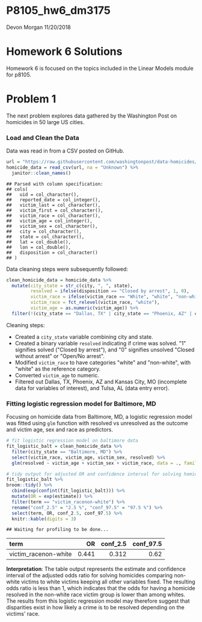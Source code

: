 P8105\_hw6\_dm3175
================
Devon Morgan
11/20/2018

Homework 6 Solutions
====================

Homework 6 is focused on the topics included in the Linear Models module for p8105.

Problem 1
=========

The next problem explores data gathered by the Washington Post on homicides in 50 large US cities.

### Load and Clean the Data

Data was read in from a CSV posted on GitHub.

``` r
url = "https://raw.githubusercontent.com/washingtonpost/data-homicides/master/homicide-data.csv"
homicide_data = read_csv(url, na = "Unknown") %>% 
  janitor::clean_names() 
```

    ## Parsed with column specification:
    ## cols(
    ##   uid = col_character(),
    ##   reported_date = col_integer(),
    ##   victim_last = col_character(),
    ##   victim_first = col_character(),
    ##   victim_race = col_character(),
    ##   victim_age = col_integer(),
    ##   victim_sex = col_character(),
    ##   city = col_character(),
    ##   state = col_character(),
    ##   lat = col_double(),
    ##   lon = col_double(),
    ##   disposition = col_character()
    ## )

Data cleaning steps were subsequently followed:

``` r
clean_homicide_data = homicide_data %>% 
  mutate(city_state = str_c(city, ", ", state),
         resolved = ifelse(disposition == "Closed by arrest", 1, 0),
         victim_race = ifelse(victim_race == "White", "white", "non-white"),
         victim_race = fct_relevel(victim_race, "white"),
         victim_age = as.numeric(victim_age)) %>% 
  filter(!(city_state == "Dallas, TX" | city_state == "Phoenix, AZ" | city_state == "Kansas City, MO" | city_state == "Tulsa, AL"))
```

Cleaning steps:

-   Created a `city_state` variable combining city and state.
-   Created a binary variable `resolved` indicating if crime was solved. "1" signifies solved ("Closed by arrest"), and "0" signifies unsolved "Closed without arrest" or "Open/No arrest".
-   Modified `victim_race` to have categories "white" and "non-white", with "white" as the reference category.
-   Converted `victim_age` to numeric.
-   Filtered out Dallas, TX, Phoenix, AZ and Kansas City, MO (incomplete data for variables of interest), and Tulsa, AL (data entry error).

### Fitting logistic regression model for Baltimore, MD

Focusing on homicide data from Baltimore, MD, a logistic regression model was fitted using `glm` function with resolved vs unresolved as the outcome and victim age, sex and race as predictors.

``` r
# fit logistic regression model on baltimore data
fit_logistic_balt = clean_homicide_data %>% 
  filter(city_state == "Baltimore, MD") %>% 
  select(victim_race, victim_age, victim_sex, resolved) %>% 
  glm(resolved ~ victim_age + victim_sex + victim_race, data = ., family = binomial()) 

# tidy output for adjusted OR and confidence interval for solving homicides comparing non-white victims to white victims keeping all other variables fixed
fit_logistic_balt %>% 
broom::tidy() %>% 
  cbind(exp(confint(fit_logistic_balt))) %>% 
  mutate(OR = exp(estimate)) %>%
  filter(term == "victim_racenon-white") %>% 
  rename("conf_2.5" = "2.5 %", "conf_97.5" = "97.5 %") %>% 
  select(term, OR, conf_2.5, conf_97.5) %>% 
  knitr::kable(digits = 3)
```

    ## Waiting for profiling to be done...

| term                  |     OR|  conf\_2.5|  conf\_97.5|
|:----------------------|------:|----------:|-----------:|
| victim\_racenon-white |  0.441|      0.312|        0.62|

**Interpretation**: The table output represents the estimate and confidence interval of the adjusted odds ratio for solving homicides comparing non-white victims to white victims keeping all other variables fixed. The resulting odds ratio is less than 1, which indicates that the odds for having a homicide resolved in the non-white race victim group is lower than among whites. The results from this logistic regression model may therefore suggest that disparities exist in how likely a crime is to be resolved depending on the victims' race.
